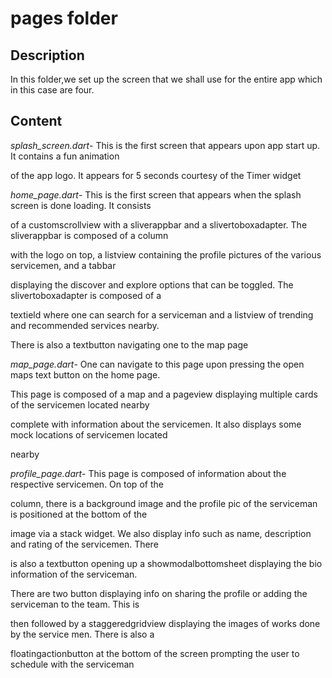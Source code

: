 # pages folder

## Description

In this folder,we set up the screen that we shall use for the entire app which in this case are four.

## Content

*splash_screen.dart*- This is the first screen that appears upon app start up. It contains a fun animation 

of the app logo. It appears for 5 seconds courtesy of the Timer widget

*home_page.dart*- This is the first screen that appears when the splash screen is done loading. It consists

of a customscrollview with a sliverappbar and a slivertoboxadapter. The sliverappbar is composed of a column

with the logo on top, a listview containing the profile pictures of the various servicemen, and a tabbar 

displaying the discover and explore options that can be toggled. The slivertoboxadapter is composed of a 

textield where one can search for a serviceman and a listview of trending and recommended services nearby.

There is also a textbutton navigating one to the map page

*map_page.dart*- One can navigate to this page upon pressing the open maps text button on the home page.

This page is composed of a map and a pageview displaying multiple cards of the servicemen located nearby 

complete with information about the servicemen. It also displays some mock locations of servicemen located

nearby

*profile_page.dart*- This page is composed of information about the respective servicemen. On top of the

column, there is a background image and the profile pic of the serviceman is positioned at the bottom of the

image via a stack widget. We also display info such as name, description and rating of the servicemen. There

is also a textbutton opening up a showmodalbottomsheet displaying the bio information of the serviceman.

There are two button displaying info on sharing the profile or adding the serviceman to the team. This is
 
then followed by a staggeredgridview displaying the images of works done by the service men. There is also a

floatingactionbutton at the bottom of the screen prompting the user to schedule with the serviceman
